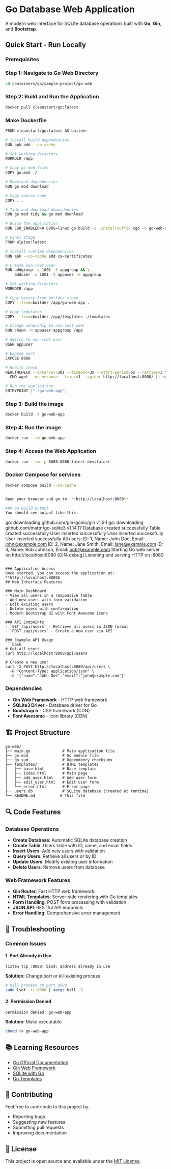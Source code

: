 # Go Database Web Application

A modern web interface for SQLite database operations built with **Go**, **Gin**, and **Bootstrap**.

## Quick Start - Run Locally

### Prerequisites

### Step 1: Navigate to Go Web Directory
```bash
cd containers/go/sample-project/go-web
```

### Step 2: Build and Run the Application
```bash
docker pull cleanstart/go:latest
```

### Make Dockerfile
```bash
FROM cleanstart/go:latest AS builder

# Install build dependencies
RUN apk add --no-cache 

# Set working directory
WORKDIR /app

# Copy go mod files
COPY go.mod ./

# Download dependencies
RUN go mod download

# Copy source code
COPY . .

# Tidy and download dependencies
RUN go mod tidy && go mod download

# Build the application
RUN CGO_ENABLED=0 GOOS=linux go build -a -installsuffix cgo -o go-web-app main.go

# Final stage
FROM alpine:latest

# Install runtime dependencies
RUN apk --no-cache add ca-certificates

# Create non-root user
RUN addgroup -g 1001 -S appgroup && \
    adduser -u 1001 -S appuser -G appgroup

# Set working directory
WORKDIR /app

# Copy binary from builder stage
COPY --from=builder /app/go-web-app .

# Copy templates
COPY --from=builder /app/templates ./templates

# Change ownership to non-root user
RUN chown -R appuser:appgroup /app

# Switch to non-root user
USER appuser

# Expose port
EXPOSE 8080

# Health check
HEALTHCHECK --interval=30s --timeout=3s --start-period=5s --retries=3 \
  CMD wget --no-verbose --tries=1 --spider http://localhost:8080/ || exit 1

# Run the application
ENTRYPOINT ["./go-web-app"]
```

### Step 3: Build the image
```bash
docker build -t go-web-app .
```

### Step 4: Run the image
```bash
docker run --rm go-web-app
```

### Step 4: Access the Web Application
```bash
docker run --rm -p 8080:8080 latest-dev:latest
```

### Docker Compose for services
```bash
docker compose build --no-cache


Open your browser and go to: **http://localhost:8080**

### Go Build Output
You should see output like this:
```
go: downloading github.com/gin-gonic/gin v1.9.1
go: downloading github.com/mattn/go-sqlite3 v1.14.17
Database created successfully
Table created successfully
User inserted successfully
User inserted successfully
User inserted successfully
All users:
ID: 1, Name: John Doe, Email: john@example.com
ID: 2, Name: Jane Smith, Email: jane@example.com
ID: 3, Name: Bob Johnson, Email: bob@example.com
Starting Go web server on http://localhost:8080
[GIN-debug] Listening and serving HTTP on :8080
```

### Application Access
Once started, you can access the application at: **http://localhost:8000b
## Web Interface Features

### Main Dashboard
- View all users in a responsive table
- Add new users with form validation
- Edit existing users
- Delete users with confirmation
- Modern Bootstrap UI with Font Awesome icons

### API Endpoints
- `GET /api/users` - Retrieve all users in JSON format
- `POST /api/users` - Create a new user via API

### Example API Usage
```bash
# Get all users
curl http://localhost:8080/api/users

# Create a new user
curl -X POST http://localhost:8080/api/users \
  -H "Content-Type: application/json" \
  -d '{"name":"John Doe","email":"john@example.com"}'
```

### Dependencies
- **Gin Web Framework** - HTTP web framework
- **SQLite3 Driver** - Database driver for Go
- **Bootstrap 5** - CSS framework (CDN)
- **Font Awesome** - Icon library (CDN)

## 🏗️ Project Structure

```
go-web/
├── main.go              # Main application file
├── go.mod               # Go module file
├── go.sum               # Dependency checksums
├── templates/           # HTML templates
│   ├── base.html        # Base template
│   ├── index.html       # Main page
│   ├── add_user.html    # Add user form
│   ├── edit_user.html   # Edit user form
│   └── error.html       # Error page
├── users.db             # SQLite database (created at runtime)
└── README.md           # This file
```

## 🔍 Code Features

### Database Operations
- **Create Database**: Automatic SQLite database creation
- **Create Table**: Users table with ID, name, and email fields
- **Insert Users**: Add new users with validation
- **Query Users**: Retrieve all users or by ID
- **Update Users**: Modify existing user information
- **Delete Users**: Remove users from database

### Web Framework Features
- **Gin Router**: Fast HTTP web framework
- **HTML Templates**: Server-side rendering with Go templates
- **Form Handling**: POST form processing with validation
- **JSON API**: RESTful API endpoints
- **Error Handling**: Comprehensive error management

## 🐛 Troubleshooting

### Common Issues

#### 1. Port Already in Use
```
listen tcp :8080: bind: address already in use
```
**Solution**: Change port or kill existing process
```bash
# Kill process on port 8080
sudo lsof -ti:8080 | xargs kill -9
```

#### 2. Permission Denied
```
permission denied: go-web-app
```
**Solution**: Make executable
```bash
chmod +x go-web-app
```

## 📚 Learning Resources

- [Go Official Documentation](https://golang.org/doc/)
- [Gin Web Framework](https://gin-gonic.com/)
- [SQLite with Go](https://github.com/mattn/go-sqlite3)
- [Go Templates](https://golang.org/pkg/html/template/)

## 🤝 Contributing

Feel free to contribute to this project by:
- Reporting bugs
- Suggesting new features
- Submitting pull requests
- Improving documentation

## 📄 License
This project is open source and available under the [MIT License](LICENSE).








